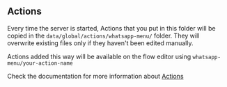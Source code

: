 ## Actions

Every time the server is started, Actions that you put in this folder will be copied in the `data/global/actions/whatsapp-menu/` folder.
They will overwrite existing files only if they haven't been edited manually.

Actions added this way will be available on the flow editor using `whatsapp-menu/your-action-name`

Check the documentation for more information about [Actions](https://botpress.com/docs/build/code#actions)
